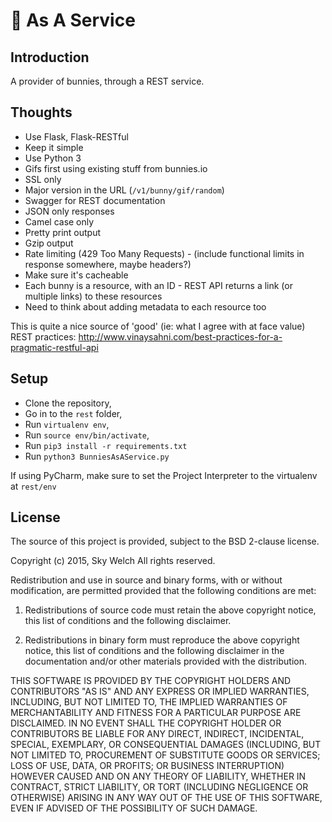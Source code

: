 # :rabbit: As A Service

## Introduction
A provider of bunnies, through a REST service.

## Thoughts

* Use Flask, Flask-RESTful
* Keep it simple
* Use Python 3
* Gifs first using existing stuff from bunnies.io
* SSL only
* Major version in the URL (`/v1/bunny/gif/random`)
* Swagger for REST documentation
* JSON only responses
* Camel case only
* Pretty print output
* Gzip output
* Rate limiting (429 Too Many Requests) - (include functional limits in response somewhere, maybe headers?)
* Make sure it's cacheable
* Each bunny is a resource, with an ID - REST API returns a link (or multiple links) to these resources
 * Need to think about adding metadata to each resource too

This is quite a nice source of 'good' (ie: what I agree with at face value) REST practices: http://www.vinaysahni.com/best-practices-for-a-pragmatic-restful-api

## Setup
* Clone the repository,
* Go in to the `rest` folder,
* Run `virtualenv env`,
* Run `source env/bin/activate`,
* Run `pip3 install -r requirements.txt`
* Run `python3 BunniesAsAService.py`

If using PyCharm, make sure to set the Project Interpreter to the virtualenv at `rest/env`

## License
The source of this project is provided, subject to the BSD 2-clause license.

Copyright (c) 2015, Sky Welch
All rights reserved.

Redistribution and use in source and binary forms, with or without modification, are permitted provided that the following conditions are met:

1. Redistributions of source code must retain the above copyright notice, this list of conditions and the following disclaimer.

2. Redistributions in binary form must reproduce the above copyright notice, this list of conditions and the following disclaimer in the documentation and/or other materials provided with the distribution.

THIS SOFTWARE IS PROVIDED BY THE COPYRIGHT HOLDERS AND CONTRIBUTORS "AS IS" AND ANY EXPRESS OR IMPLIED WARRANTIES, INCLUDING, BUT NOT LIMITED TO, THE IMPLIED WARRANTIES OF MERCHANTABILITY AND FITNESS FOR A PARTICULAR PURPOSE ARE DISCLAIMED. IN NO EVENT SHALL THE COPYRIGHT HOLDER OR CONTRIBUTORS BE LIABLE FOR ANY DIRECT, INDIRECT, INCIDENTAL, SPECIAL, EXEMPLARY, OR CONSEQUENTIAL DAMAGES (INCLUDING, BUT NOT LIMITED TO, PROCUREMENT OF SUBSTITUTE GOODS OR SERVICES; LOSS OF USE, DATA, OR PROFITS; OR BUSINESS INTERRUPTION) HOWEVER CAUSED AND ON ANY THEORY OF LIABILITY, WHETHER IN CONTRACT, STRICT LIABILITY, OR TORT (INCLUDING NEGLIGENCE OR OTHERWISE) ARISING IN ANY WAY OUT OF THE USE OF THIS SOFTWARE, EVEN IF ADVISED OF THE POSSIBILITY OF SUCH DAMAGE.
